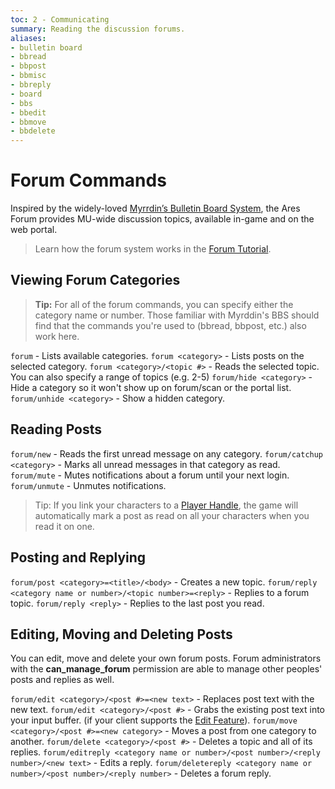 ```yaml
---
toc: 2 - Communicating
summary: Reading the discussion forums.
aliases:
- bulletin board
- bbread
- bbpost
- bbmisc
- bbreply
- board
- bbs
- bbedit
- bbmove
- bbdelete
---
```

# Forum Commands

Inspired by the widely-loved [Myrrdin’s Bulletin Board System](http://www.firstmagic.com/~merlin/mushcode/mc.bb.html), the Ares Forum provides MU-wide discussion topics, available in-game and on the web portal.

> Learn how the forum system works in the [Forum Tutorial](/help/forum_tutorial).

## Viewing Forum Categories

> **Tip:** For all of the forum commands, you can specify either the category name or number.  Those familiar with Myrddin's BBS should find that the commands you're used to (bbread, bbpost, etc.) also work here.

`forum` - Lists available categories.
`forum <category>` - Lists posts on the selected category.
`forum <category>/<topic #>` - Reads the selected topic.   You can also specify a range of topics (e.g. 2-5)
`forum/hide <category>` - Hide a category so it won't show up on forum/scan or the portal list.
`forum/unhide <category>` - Show a hidden category.

## Reading Posts

`forum/new` - Reads the first unread message on any category.
`forum/catchup <category>` - Marks all unread messages in that category as read.
`forum/mute` - Mutes notifications about a forum until your next login.
`forum/unmute` - Unmutes notifications.

> Tip:  If you link your characters to a [Player Handle](/help/handles), the game will automatically mark a post as read on all your characters when you read it on one.

## Posting and Replying

`forum/post <category>=<title>/<body>` - Creates a new topic.
`forum/reply <category name or number>/<topic number>=<reply>` - Replies to a forum topic.
`forum/reply <reply>` - Replies to the last post you read.
  
## Editing, Moving and Deleting Posts

You can edit, move and delete your own forum posts.  Forum administrators with the **can\_manage\_forum** permission are able to manage other peoples' posts and replies as well.

`forum/edit <category>/<post #>=<new text>` - Replaces post text with the new text.
`forum/edit <category>/<post #>` - Grabs the existing post text into your input buffer. (if your client supports the [Edit Feature](/help/edit)).
`forum/move <category>/<post #>=<new category>` - Moves a post from one category to another.
`forum/delete <category>/<post #>` - Deletes a topic and all of its replies.
`forum/editreply <category name or number>/<post number>/<reply number>/<new text>` - Edits a reply.
`forum/deletereply <category name or number>/<post number>/<reply number>` - Deletes a forum reply.